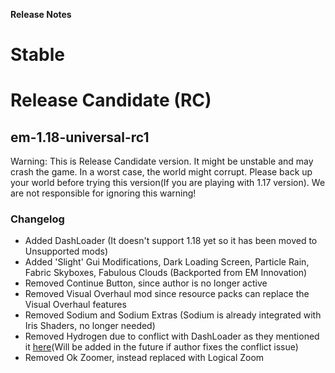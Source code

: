 <b align="center">Release Notes</b>

# Stable

# Release Candidate (RC)
## em-1.18-universal-rc1
Warning: This is Release Candidate version. It might be unstable and may crash the game. In a worst case, the world might corrupt. Please back up your world before trying this version(If you are playing with 1.17 version). We are not responsible for ignoring this warning!

### Changelog
- Added DashLoader (It doesn't support 1.18 yet so it has been moved to Unsupported mods)
- Added 'Slight' Gui Modifications, Dark Loading Screen, Particle Rain, Fabric Skyboxes, Fabulous Clouds (Backported from EM Innovation)
- Removed Continue Button, since author is no longer active
- Removed Visual Overhaul mod since resource packs can replace the Visual Overhaul features
- Removed Sodium and Sodium Extras (Sodium is already integrated with Iris Shaders, no longer needed)
- Removed Hydrogen due to conflict with DashLoader as they mentioned it [here](https://github.com/alphaqu/DashLoader/issues/35)(Will be added in the future if author fixes the conflict issue)
- Removed Ok Zoomer, instead replaced with Logical Zoom
